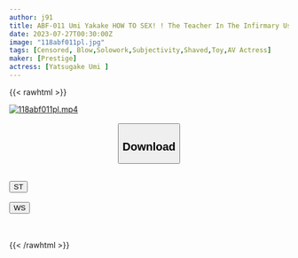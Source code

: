 ```yaml
---
author: j91
title: ABF-011 Umi Yakake HOW TO SEX! ! The Teacher In The Infirmary Uses The Body To Give Sexual Guidance! Absolutely Perfect
date: 2023-07-27T00:30:00Z
image: "118abf011pl.jpg"
tags: [Censored, Blow,Solowork,Subjectivity,Shaved,Toy,AV Actress]
maker: [Prestige]
actress: [Yatsugake Umi ]
---
```



{{< rawhtml >}}

<div class="video" data-videoid="79WjY32Pp2SAXQ6">
    <a href="javascript:;">
        <img src="https://my.j91.asia/posts/118abf011pl/118abf011pl.jpg" width="WIDTH" height="HEIGHT" alt="118abf011pl.mp4" loading="lazy">
    </a>
</div>

<script type="text/javascript" src="https://j91.asia/asset/on-demand-st.js"></script>

<br>
  <link rel="stylesheet" href="https://j91.asia/asset/bs5.css">
  
  <center>
  <button class="btn btn-primary" type="button" data-bs-toggle="collapse" data-bs-target=".multi-collapse" aria-expanded="false" aria-controls="multiCollapseExample1 multiCollapseExample2"><h2>Download</h2></button></center>
</p>
<div class="row">
  <div class="col">
    <div class="collapse multi-collapse" id="multiCollapseExample1">
      <div class="card card-body">
	      	      <br>
<div class="buttons">  
<a href="https://streamtape.to/v/79WjY32Pp2SAXQ6"><button class="btn-hover color-3"><i class="fa fa-download"></i> ST</button></a></div>
    </div>
  </div>
</div>
  <div class="col">
    <div class="collapse multi-collapse" id="multiCollapseExample2">
      <div class="card card-body">
	      <br>
<div class="buttons">
    <a href="https://wolfstream.tv/o5krtlp960xs.html"><button class="btn-hover color-9"><i class="fa fa-download"></i> WS</button></a></div>
<br><br>
      </div>
    </div>
  </div>
</div>

{{< /rawhtml >}}